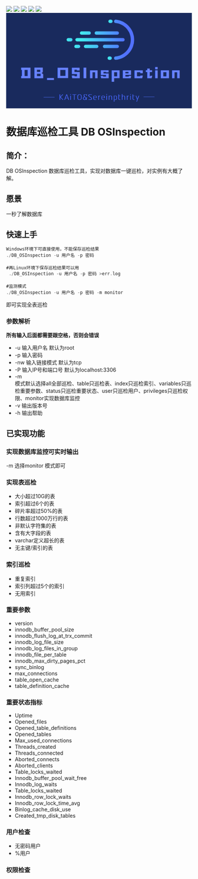 [![](https://img.shields.io/badge/GreatSQL-官网-orange.svg)](https://greatsql.cn/)
[![](https://img.shields.io/badge/GreatSQL-论坛-brightgreen.svg)](https://greatsql.cn/forum.php)
[![](https://img.shields.io/badge/GreatSQL-博客-brightgreen.svg)](https://greatsql.cn/home.php?mod=space&uid=10&do=blog&view=me&from=space)
[![](https://img.shields.io/badge/License-Apache_v2.0-blue.svg)](https://gitee.com/GreatSQL/GreatSQL/blob/master/LICENSE)
[![](https://img.shields.io/badge/release-1.2.1-blue.svg)](https://gitee.com/GreatSQL/gt-checksum/releases/tag/1.2.1)
![输入图片说明](Menu/%E5%BE%AE%E4%BF%A1%E5%9B%BE%E7%89%87_20230329094139.png)
# 数据库巡检工具 DB OSInspection
## 简介：
DB OSInspection 数据库巡检工具，实现对数据库一键巡检，对实例有大概了解。
## 愿景
一秒了解数据库
## 快速上手
```go
Windows环境下可直接使用，不能保存巡检结果
./DB_OSInspection -u 用户名 -p 密码

#再Linux环境下保存巡检结果可以用
 ./DB_OSInspection -u 用户名 -p 密码 >err.log

#监测模式
./DB_OSInspection -u 用户名 -p 密码 -m monitor
```
即可实现全表巡检
### 参数解析
**所有输入后面都需要跟空格，否则会错误**
- -u 
输入用户名  默认为root
- -p 
输入密码
- -nw 
输入链接模式  默认为tcp
- -P 
输入IP号和端口号  默认为localhost:3306
- -m  
模式默认选择all全部巡检、table只巡检表、index只巡检索引、variables只巡检重要参数、status只巡检重要状态、user只巡检用户、privileges只巡检权限、monitor实现数据库监控
- -v
输出版本号
- -h
输出帮助
## 已实现功能
### 实现数据库监控可实时输出
-m 选择monitor 模式即可
### 实现表巡检
- 大小超过10G的表
- 索引超过6个的表
- 碎片率超过50%的表
- 行数超过1000万行的表
- 非默认字符集的表
- 含有大字段的表
- varchar定义超长的表
- 无主键/索引的表
### 索引巡检
- 重复索引
- 索引列超过5个的索引
- 无用索引
### 重要参数
- version
- innodb_buffer_pool_size
- innodb_flush_log_at_trx_commit
- innodb_log_file_size
- innodb_log_files_in_group
- innodb_file_per_table
- innodb_max_dirty_pages_pct
- sync_binlog
- max_connections
- table_open_cache
- table_definition_cache
### 重要状态指标
- Uptime
- Opened_files
- Opened_table_definitions
- Opened_tables
- Max_used_connections
- Threads_created
- Threads_connected
- Aborted_connects
- Aborted_clients
- Table_locks_waited
- Innodb_buffer_pool_wait_free
- Innodb_log_waits
- Table_locks_waited
- Innodb_row_lock_waits
- Innodb_row_lock_time_avg
- Binlog_cache_disk_use
- Created_tmp_disk_tables
### 用户检查
- 无密码用户
- %用户
### 权限检查